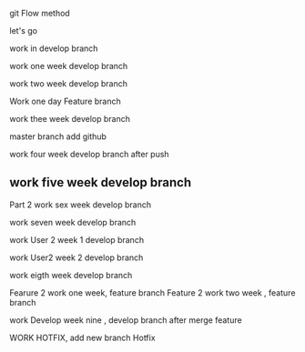 git Flow method

let's go

work in develop branch

work one week develop branch


work two week develop branch

Work one day Feature branch


work thee week develop branch


master branch add github



work four week develop branch after push

work five week develop branch 
--------------------------------
Part 2
work sex week develop branch

work seven week develop branch


work User 2 week 1 develop branch


work User2 week 2 develop branch


work eigth week develop branch

Fearure 2 work one week, feature branch
Feature 2 work two week , feature branch

work Develop week nine , develop branch after merge feature

WORK HOTFIX, add new branch Hotfix
